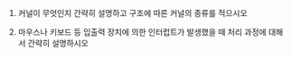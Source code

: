 1. 커널이 무엇인지 간략히 설명하고 구조에 따른 커널의 종류를 적으시오

2. 마우스나 키보드 등 입출력 장치에 의한 인터럽트가 발생했을 때 처리 과정에 대해서 간략히 설명하시오